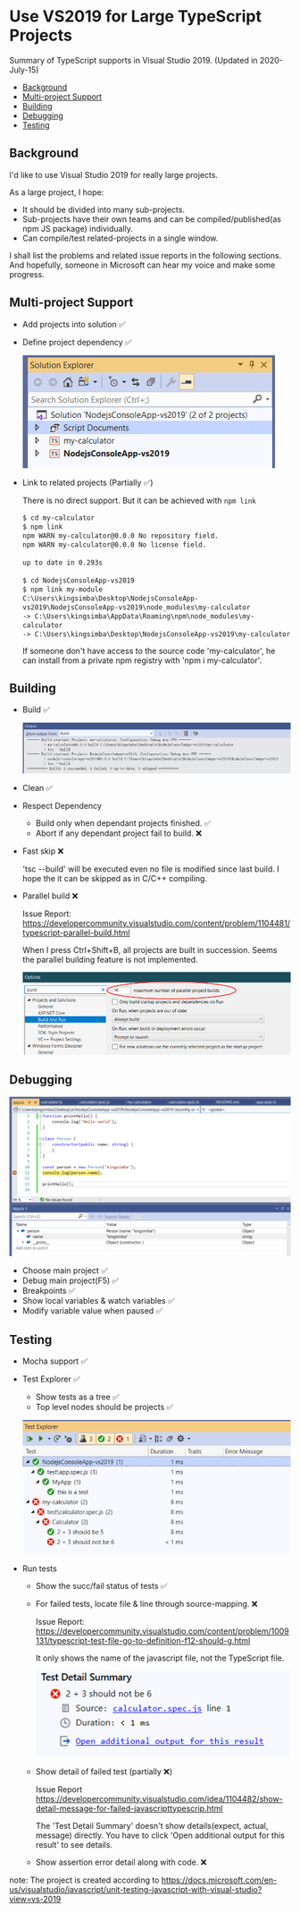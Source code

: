 # Use VS2019 for Large TypeScript Projects<!-- omit in toc -->

Summary of TypeScript supports in Visual Studio 2019. (Updated in 2020-July-15)

- [Background](#background)
- [Multi-project Support](#multi-project-support)
- [Building](#building)
- [Debugging](#debugging)
- [Testing](#testing)

## Background

I'd like to use Visual Studio 2019 for really large projects.

As a large project, I hope:

 * It should be divided into many sub-projects.
 * Sub-projects have their own teams and can be compiled/published(as npm JS package) individually.
 * Can compile/test related-projects in a single window.

I shall list the problems and related issue reports in the following sections.
And hopefully, someone in Microsoft can hear my voice and make some progress.

## Multi-project Support

* Add projects into solution ✅
* Define project dependency ✅

  ![](images/solution.png)

* Link to related projects (Partially ✅)

  There is no direct support. But it can be achieved with `npm link`

  ```
  $ cd my-calculator
  $ npm link
  npm WARN my-calculator@0.0.0 No repository field.
  npm WARN my-calculator@0.0.0 No license field.

  up to date in 0.293s

  $ cd NodejsConsoleApp-vs2019
  $ npm link my-module
  C:\Users\kingsimba\Desktop\NodejsConsoleApp-vs2019\NodejsConsoleApp-vs2019\node_modules\my-calculator 
  -> C:\Users\kingsimba\AppData\Roaming\npm\node_modules\my-calculator
  -> C:\Users\kingsimba\Desktop\NodejsConsoleApp-vs2019\my-calculator
  ```

  If someone don't have access to the source code 'my-calculator', he can install from a private npm registry with 'npm i my-calculator'.

## Building

* Build ✅

  ![](images/build.png)

* Clean ✅
* Respect Dependency
  * Build only when dependant projects finished. ✅
  * Abort if any dependant project fail to build. ❌
* Fast skip ❌

  'tsc --build' will be executed even no file is modified since last build.
  I hope the it can be skipped as in C/C++ compiling.

* Parallel build ❌

  Issue Report: https://developercommunity.visualstudio.com/content/problem/1104481/typescript-parallel-build.html
  
  When I press Ctrl+Shift+B, all projects are built in succession.
  Seems the parallel building feature is not implemented.

  ![](images/parallel-build.png)

## Debugging

![](images/debug.png)

* Choose main project ✅
* Debug main project(F5) ✅
* Breakpoints ✅
* Show local variables & watch variables ✅
* Modify variable value when paused ✅

## Testing

* Mocha support ✅
* Test Explorer ✅
  * Show tests as a tree ✅
  * Top level nodes should be projects ✅

  ![](images/test-explorer.png)

* Run tests

  * Show the succ/fail status of tests ✅
  * For failed tests, locate file & line through source-mapping. ❌

    Issue Report: https://developercommunity.visualstudio.com/content/problem/1009131/typescript-test-file-go-to-definition-f12-should-g.html

    It only shows the name of the javascript file, not the TypeScript file.

    ![](images/test-detail.png)
  
  * Show detail of failed test (partially ❌)

    Issue Report https://developercommunity.visualstudio.com/idea/1104482/show-detail-message-for-failed-javascripttypescrip.html

    The 'Test Detail Summary' doesn't show details(expect, actual, message) directly. You have to click 'Open additional output for this result' to see details.

  * Show assertion error detail along with code. ❌

note: The project is created according to https://docs.microsoft.com/en-us/visualstudio/javascript/unit-testing-javascript-with-visual-studio?view=vs-2019